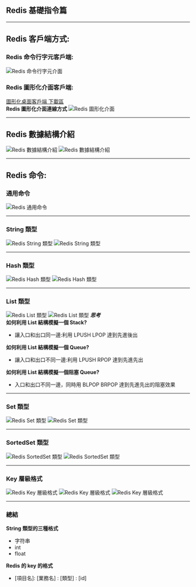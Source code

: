 ## Redis 基礎指令篇

---

##  Redis 客戶端方式:
### Redis 命令行字元客戶端:
![Redis 命令行字元介面](../picture/Redis_6.png)
### Redis 圖形化介面客戶端:
[圖形化桌面客戶端 下載區](https://github.com/lework/RedisDesktopManager-Windows/releases)  
**Redis 圖形化介面連線方式**
![Redis 圖形化介面](../picture/Redis_5.png)

---

## Redis 數據結構介紹
![Redis 數據結構介紹](../picture/Redis_7.png)
![Redis 數據結構介紹](../picture/Redis_8.png)

---

## Redis 命令:
### 通用命令
![Redis 通用命令](../picture/Redis_9.png)

---

### String 類型
![Redis String 類型](../picture/Redis_10.png)
![Redis String 類型](../picture/Redis_11.png)

---

### Hash 類型
![Redis Hash 類型](../picture/Hash.png)
![Redis Hash 類型](../picture/Hash_1.png)

---

### List 類型
![Redis List 類型](../picture/List.png)
![Redis List 類型](../picture/List_1.png)
***思考***  
**如何利用 List 結構模擬一個 Stack?**
- 讓入口和出口同一邊:利用 LPUSH LPOP 達到先進後出

**如何利用 List 結構模擬一個 Queue?**
- 讓入口和出口不同一邊:利用 LPUSH RPOP 達到先進先出

**如何利用 List 結構模擬一個阻塞 Queue?**
- 入口和出口不同一邊，同時用 BLPOP BRPOP 達到先進先出的阻塞效果

---

### Set 類型
![Redis Set 類型](../picture/Set.png)
![Redis Set 類型](../picture/Set_1.png)

---

### SortedSet 類型
![Redis SortedSet 類型](../picture/SortedSet.png)
![Redis SortedSet 類型](../picture/SortedSet_1.png)

---

### Key 層級格式
![Redis Key 層級格式](../picture/Key.png)
![Redis Key 層級格式](../picture/Key_1.png)
![Redis Key 層級格式](../picture/Key_2.png)

---

### 總結
**String 類型的三種格式**
- 字符串
- int
- float  

**Redis 的 key 的格式**
- [項目名]: [業務名] : [類型] : [id]


